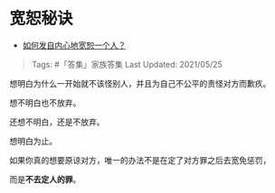 # 宽恕秘诀

- [如何发自内心地宽恕一个人？](https://www.zhihu.com/question/20838203/answer/1422916090)

>Tags: #「答集」家族答集
>Last Updated: 2021/05/25

想明白为什么一开始就不该怪别人，并且为自己不公平的责怪对方而歉疚。

想不明白也不放弃。

还想不明白，还是不放弃。

想明白为止。

如果你真的想要原谅对方，唯一的办法不是在定了对方罪之后去宽免惩罚，

而是**不去定人的罪**。
